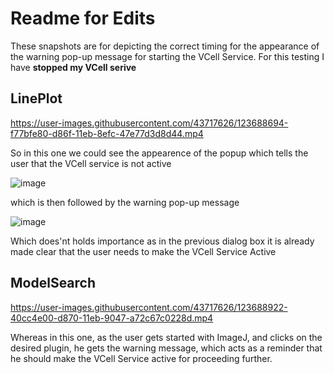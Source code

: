# Readme for Edits


These snapshots are for depicting the correct timing for the appearance of the warning pop-up message for starting the VCell Service.
For this testing I have **stopped my VCell serive**

## LinePlot
https://user-images.githubusercontent.com/43717626/123688694-f77bfe80-d86f-11eb-8efc-47e77d3d8d44.mp4

So in this one we could see the appearence of the popup which tells the user that the VCell service is not active 

![image](https://user-images.githubusercontent.com/43717626/123689981-7d4c7980-d871-11eb-887d-5f943dc1903b.png)

which is then followed by the warning pop-up message 

![image](https://user-images.githubusercontent.com/43717626/123690339-de744d00-d871-11eb-844c-148c92d4a715.png)

Which does'nt holds importance as in the previous dialog box it is already made clear that the user needs to make the VCell Service Active

## ModelSearch

https://user-images.githubusercontent.com/43717626/123688922-40cc4e00-d870-11eb-9047-a72c67c0228d.mp4

Whereas in this one, as the user gets started with ImageJ, and clicks on the desired plugin, he gets the warning message, which acts as a reminder that he should make the VCell Service active for proceeding further.



